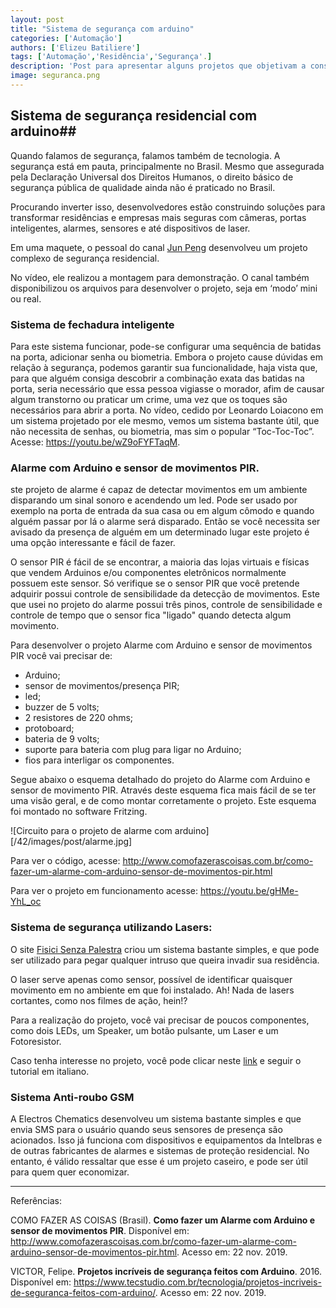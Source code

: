 ```yaml
---
layout: post
title: "Sistema de segurança com arduino"
categories: ['Automação']
authors: ['Elizeu Batiliere'] 
tags: ['Automação','Residência','Segurança'.]
description: 'Post para apresentar alguns projetos que objetivam a construção de um sistema de segurança com arduino'
image: seguranca.png
---
```


## Sistema de segurança residencial com arduino##

Quando falamos de segurança, falamos também de tecnologia. A segurança está em pauta, principalmente no Brasil. Mesmo que assegurada pela Declaração Universal dos Direitos Humanos, o direito básico de segurança pública de qualidade ainda não é praticado no Brasil.

Procurando inverter isso, desenvolvedores estão construindo soluções para transformar residências e empresas mais seguras com câmeras, portas inteligentes, alarmes, sensores e até dispositivos de laser.

Em uma maquete, o pessoal do canal [Jun Peng](https://www.youtube.com/channel/UCZj3U-ojTNasP2sTQyw1y9g) desenvolveu um projeto complexo de segurança residencial.

No vídeo, ele realizou a montagem para demonstração. O canal também disponibilizou os arquivos para desenvolver o projeto, seja em ‘modo’ mini ou real.

### Sistema de fechadura inteligente

Para este sistema funcionar, pode-se configurar uma sequência de batidas na porta, adicionar senha ou biometria. Embora o projeto cause dúvidas em relação à segurança, podemos garantir sua funcionalidade, haja vista que, para que alguém consiga descobrir a combinação exata das batidas na porta, seria necessário que essa pessoa vigiasse o morador, afim de causar algum transtorno ou praticar um crime, uma vez que os toques são necessários para abrir a porta. 
No vídeo, cedido por Leonardo Loiacono em um sistema projetado por ele mesmo, vemos um sistema bastante útil, que não necessita de senhas, ou biometria, mas sim o popular “Toc-Toc-Toc”. Acesse: <https://youtu.be/wZ9oFYFTaqM>.

### Alarme com Arduino e sensor de movimentos PIR.

ste projeto de alarme é capaz de detectar movimentos em um ambiente disparando um sinal sonoro e acendendo um led. Pode ser usado por exemplo na porta de entrada da sua casa ou em algum cômodo e quando alguém passar por lá o alarme será disparado. Então se você necessita ser avisado da presença de alguém em um determinado lugar este projeto é uma opção interessante e fácil de fazer.

O sensor PIR é fácil de se encontrar, a maioria das lojas virtuais e físicas que vendem Arduinos e/ou componentes eletrônicos normalmente possuem este sensor. Só verifique se o sensor PIR que você pretende adquirir possui controle de sensibilidade da detecção de movimentos. Este que usei no projeto do alarme possui três pinos, controle de sensibilidade e controle de tempo que o sensor fica "ligado" quando detecta algum movimento.

Para desenvolver o projeto Alarme com Arduino e sensor de movimentos PIR você vai precisar de:

* Arduino;
* sensor de movimentos/presença PIR;
* led;
* buzzer de 5 volts;
* 2 resistores de 220 ohms;
* protoboard;
* bateria de 9 volts;
* suporte para bateria com plug para ligar no Arduino;
* fios para interligar os componentes.

Segue abaixo o esquema detalhado do projeto do Alarme com Arduino e sensor de movimento PIR. Através deste esquema fica mais fácil de se ter uma visão geral, e de como montar corretamente o projeto. Este esquema foi montado no software Fritzing.

![Circuito para o projeto de alarme com arduino][/42/images/post/alarme.jpg]

Para ver o código, acesse: <http://www.comofazerascoisas.com.br/como-fazer-um-alarme-com-arduino-sensor-de-movimentos-pir.html>

Para ver o projeto em funcionamento acesse: <https://youtu.be/gHMe-YhL_oc>

### Sistema de segurança utilizando Lasers:

O site [Fisici Senza Palestra](https://www.fisicisenzapalestra.com/) criou um sistema bastante simples, e que pode ser utilizado para pegar qualquer intruso que queira invadir sua residência.

O laser serve apenas como sensor, possível de identificar quaisquer movimento em no ambiente em que foi instalado. Ah! Nada de lasers cortantes, como nos filmes de ação, hein!?

Para a realização do projeto, você vai precisar de poucos componentes, como dois LEDs, um Speaker, um botão pulsante, um Laser e um Fotoresistor.

Caso tenha interesse no projeto, você pode clicar neste [link](http://www.fisicisenzapalestra.com/tecnologicamente/arduino/allarme-laser-arduino/) e seguir o tutorial em italiano.

### Sistema Anti-roubo GSM

A Electros Chematics desenvolveu um sistema bastante simples e que envia SMS para o usuário quando seus sensores de presença são acionados. Isso já funciona com dispositivos e equipamentos da Intelbras e de outras fabricantes de alarmes e sistemas de proteção residencial. No entanto, é válido ressaltar que esse é um projeto caseiro, e pode ser útil para quem quer economizar.

----------------------------------------
Referências:

COMO FAZER AS COISAS (Brasil). **Como fazer um Alarme com Arduino e sensor de movimentos PIR**. Disponível em: <http://www.comofazerascoisas.com.br/como-fazer-um-alarme-com-arduino-sensor-de-movimentos-pir.html>. Acesso em: 22 nov. 2019.

VICTOR, Felipe. **Projetos incríveis de segurança feitos com Arduino**. 2016. Disponível em: <https://www.tecstudio.com.br/tecnologia/projetos-incriveis-de-seguranca-feitos-com-arduino/>. Acesso em: 22 nov. 2019.
